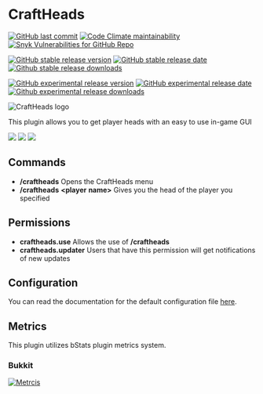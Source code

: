 # CraftHeads

<!--
[![Jenkins](https://img.shields.io/jenkins/build?jobUrl=https%3A%2F%2Fci.ursinn.dev%2Fjob%2Fursinn%2Fjob%2Fcraftheads&logo=jenkins&style=for-the-badge)](https://ci.ursinn.dev/job/ursinn/job/craftheads)
[![Crowdin](https://badges.crowdin.net/craftheads/localized.svg)](https://crowdin.com/project/craftheads)
-->
[![GitHub last commit](https://img.shields.io/github/last-commit/ursinn/craftheads?logo=github&style=for-the-badge)](https://github.com/ursinn/craftheads/commits)
[![Code Climate maintainability](https://img.shields.io/codeclimate/maintainability/ursinn/craftheads?logo=codeclimate&style=for-the-badge)](https://codeclimate.com/github/ursinn/craftheads)
[![Snyk Vulnerabilities for GitHub Repo](https://img.shields.io/snyk/vulnerabilities/github/ursinn/craftheads?logo=snyk&style=for-the-badge)](https://snyk.io/test/github/ursinn/craftheads)

[![GitHub stable release version](https://img.shields.io/github/release/ursinn/craftheads?logo=github&style=for-the-badge)](https://github.com/ursinn/craftheads/releases/latest)
[![GitHub stable release date](https://img.shields.io/github/release-date/ursinn/craftheads?logo=github&style=for-the-badge)](https://github.com/ursinn/craftheads/releases/latest)
[![Github stable release downloads](https://img.shields.io/github/downloads/ursinn/craftheads/latest/total?logo=github&style=for-the-badge)](https://github.com/ursinn/craftheads/releases/latest)

[![GitHub experimental release version](https://img.shields.io/github/release/ursinn/craftheads/all?include_prereleases&logo=github&style=for-the-badge)](https://github.com/ursinn/craftheads/releases)
[![GitHub experimental release date](https://img.shields.io/github/release-date-pre/ursinn/craftheads?logo=github&style=for-the-badge)](https://github.com/ursinn/craftheads/releases)
[![Github experimental release downloads](https://img.shields.io/github/downloads-pre/ursinn/craftheads/latest/total?logo=github&style=for-the-badge)](https://github.com/ursinn/craftheads/releases)

![CraftHeads logo](http://i.imgur.com/WqkRLhF.png)

This plugin allows you to get player heads with an easy to use in-game GUI

![](http://i.imgur.com/qaC7lmA.png)
![](http://i.imgur.com/RbqMbRu.png)
![](http://i.imgur.com/PWqekGh.png)

## **Commands**

* **/craftheads** Opens the CraftHeads menu
* **/craftheads** **<player** **name>** Gives you the head of the player you specified

## **Permissions**

* **craftheads.use** Allows the use of **/craftheads**
* **craftheads.updater** Users that have this permission will get notifications of new updates

## **Configuration**

You can read the documentation for the default configuration
file [here](https://github.com/ursinn/craftheads/blob/main/core/src/main/resources/config.yml).

## Metrics

This plugin utilizes bStats plugin metrics system.

### Bukkit

[![Metrcis](https://bstats.org/signatures/bukkit/CraftHeads.svg)](https://bstats.org/plugin/bukkit/CraftHeads/3033)
